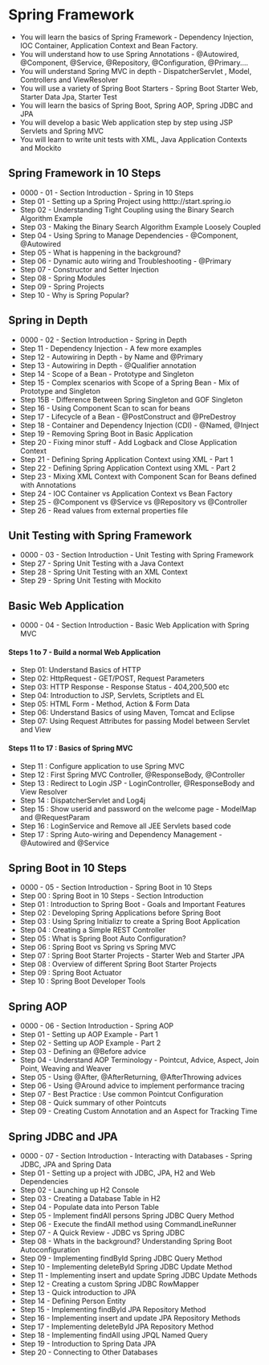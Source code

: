 # Spring Framework

- You will learn the basics of Spring Framework - Dependency Injection, IOC Container, Application Context and Bean Factory.
- You will understand how to use Spring Annotations - @Autowired, @Component, @Service, @Repository, @Configuration, @Primary....
- You will understand Spring MVC in depth - DispatcherServlet , Model, Controllers and ViewResolver
- You will use a variety of Spring Boot Starters - Spring Boot Starter Web, Starter Data Jpa, Starter Test
- You will learn the basics of Spring Boot, Spring AOP, Spring JDBC and JPA
- You will develop a basic Web application step by step using JSP Servlets and Spring MVC
- You will learn to write unit tests with XML, Java Application Contexts and Mockito
  

## Spring Framework in 10 Steps
- 0000 - 01 - Section Introduction - Spring in 10 Steps
- Step 01 - Setting up a Spring Project using htttp://start.spring.io
- Step 02 - Understanding Tight Coupling using the Binary Search Algorithm Example
- Step 03 - Making the Binary Search Algorithm Example Loosely Coupled
- Step 04 - Using Spring to Manage Dependencies - @Component, @Autowired
- Step 05 - What is happening in the background?
- Step 06 - Dynamic auto wiring and Troubleshooting - @Primary
- Step 07 - Constructor and Setter Injection
- Step 08 - Spring Modules
- Step 09 - Spring Projects
- Step 10 - Why is Spring Popular?

## Spring in Depth
- 0000 - 02 - Section Introduction - Spring in Depth
- Step 11 - Dependency Injection - A few more examples
- Step 12 - Autowiring in Depth - by Name and @Primary
- Step 13 - Autowiring in Depth - @Qualifier annotation
- Step 14 - Scope of a Bean - Prototype and Singleton
- Step 15 - Complex scenarios with Scope of a Spring Bean - Mix of Prototype and Singleton
- Step 15B -  Difference Between Spring Singleton and GOF Singleton
- Step 16 - Using Component Scan to scan for beans
- Step 17 - Lifecycle of a Bean - @PostConstruct and @PreDestroy
- Step 18 - Container and Dependency Injection (CDI) - @Named, @Inject
- Step 19 - Removing Spring Boot in Basic Application
- Step 20 - Fixing minor stuff - Add Logback and Close Application Context
- Step 21 - Defining Spring Application Context using XML - Part 1
- Step 22 - Defining Spring Application Context using XML - Part 2
- Step 23 - Mixing XML Context with Component Scan for Beans defined with Annotations
- Step 24 - IOC Container vs Application Context vs Bean Factory
- Step 25 - @Component vs @Service vs @Repository vs @Controller
- Step 26 - Read values from external properties file

## Unit Testing with Spring Framework
- 0000 - 03 - Section Introduction - Unit Testing with Spring Framework
- Step 27 - Spring Unit Testing with a Java Context
- Step 28 - Spring Unit Testing with an XML Context
- Step 29 - Spring Unit Testing with Mockito

## Basic Web Application
- 0000 - 04 - Section Introduction - Basic Web Application with Spring MVC

#### Steps 1 to 7 - Build a normal Web Application
- Step 01: Understand Basics of HTTP 
- Step 02: HttpRequest - GET/POST, Request Parameters
- Step 03: HTTP Response - Response Status - 404,200,500 etc
- Step 04: Introduction to JSP, Servlets,  Scriptlets and EL
- Step 05: HTML Form -  Method, Action & Form Data
- Step 06: Understand Basics of using Maven, Tomcat and Eclipse
- Step 07: Using Request Attributes for passing Model between Servlet and View

#### Steps 11 to 17 : Basics of Spring MVC
- Step 11 : Configure application to use Spring MVC
- Step 12 : First Spring MVC Controller, @ResponseBody, @Controller
- Step 13 : Redirect to Login JSP - LoginController, @ResponseBody and View Resolver
- Step 14 : DispatcherServlet and Log4j
- Step 15 : Show userid and password on the welcome page - ModelMap and @RequestParam 
- Step 16 : LoginService and Remove all JEE Servlets based code
- Step 17 : Spring Auto-wiring and Dependency Management - @Autowired and @Service

## Spring Boot in 10 Steps
- 0000 - 05 - Section Introduction - Spring Boot in 10 Steps
- Step 00 : Spring Boot in 10 Steps - Section Introduction
- Step 01 : Introduction to Spring Boot - Goals and Important Features
- Step 02 : Developing Spring Applications before Spring Boot
- Step 03 : Using Spring Initializr to create a Spring Boot Application
- Step 04 : Creating a Simple REST Controller
- Step 05 : What is Spring Boot Auto Configuration?
- Step 06 : Spring Boot vs Spring vs Spring MVC
- Step 07 : Spring Boot Starter Projects - Starter Web and Starter JPA
- Step 08 : Overview of different Spring Boot Starter Projects
- Step 09 : Spring Boot Actuator
- Step 10 : Spring Boot Developer Tools

## Spring AOP
- 0000 - 06 - Section Introduction - Spring AOP
- Step 01 - Setting up AOP Example - Part 1 
- Step 02 - Setting up AOP Example - Part 2
- Step 03 - Defining an @Before advice
- Step 04 - Understand AOP Terminology - Pointcut, Advice, Aspect, Join Point, Weaving and Weaver
- Step 05 - Using @After, @AfterReturning, @AfterThrowing advices
- Step 06 - Using @Around advice to implement performance tracing
- Step 07 - Best Practice : Use common Pointcut Configuration
- Step 08 - Quick summary of other Pointcuts
- Step 09 - Creating Custom Annotation and an Aspect for Tracking Time

## Spring JDBC and JPA
- 0000 - 07 - Section Introduction - Interacting with Databases - Spring JDBC, JPA and Spring Data
- Step 01 - Setting up a project with JDBC, JPA, H2 and Web Dependencies
- Step 02 - Launching up H2 Console
- Step 03 - Creating a Database Table in H2
- Step 04 - Populate data into Person Table
- Step 05 - Implement findAll persons Spring JDBC Query Method
- Step 06 - Execute the findAll method using CommandLineRunner
- Step 07 - A Quick Review - JDBC vs Spring JDBC
- Step 08 - Whats in the background? Understanding Spring Boot Autoconfiguration
- Step 09 - Implementing findById Spring JDBC Query Method
- Step 10 - Implementing deleteById Spring JDBC Update Method
- Step 11 - Implementing insert and update Spring JDBC Update Methods
- Step 12 - Creating a custom Spring JDBC RowMapper
- Step 13 - Quick introduction to JPA
- Step 14 - Defining Person Entity
- Step 15 - Implementing findById JPA Repository Method
- Step 16 - Implementing insert and update JPA Repository Methods
- Step 17 - Implementing deleteById JPA Repository Method
- Step 18 - Implementing findAll using JPQL Named Query
- Step 19 - Introduction to Spring Data JPA
- Step 20 - Connecting to Other Databases